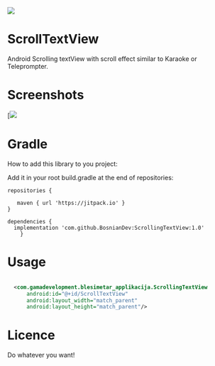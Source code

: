 
[![](https://jitpack.io/v/Lost-Player-dev/ScrollingTextView.svg)](https://jitpack.io/#Lost-Player-dev/ScrollingTextView)

# ScrollTextView

Android Scrolling textView with scroll effect similar to Karaoke or Teleprompter.

# Screenshots
[![](presentation.gif)


# Gradle
How to add this library to you project:

Add it in your root build.gradle at the end of repositories:

```
repositories {
			
   maven { url 'https://jitpack.io' }
}

dependencies {
  implementation 'com.github.BosnianDev:ScrollingTextView:1.0'
	}
```
  
# Usage
  ```xml

    <com.gamadevelopment.blesimetar_applikacija.ScrollingTextView
        android:id="@+id/ScrollTextView"
        android:layout_width="match_parent"
        android:layout_height="match_parent"/>
```

# Licence
Do whatever you want!


